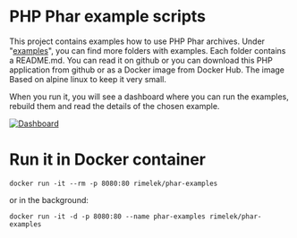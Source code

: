 # PHP Phar example scripts

This project contains examples how to use PHP Phar archives. Under "[examples](examples)", 
you can find more folders with examples. Each folder contains a README.md. 
You can read it on github or you can download this PHP application from github
or as a Docker image from Docker Hub. The image Based on alpine linux to keep it 
very small.

When you run it, you will see a dashboard where you can run the examples, 
rebuild them and read the details of the chosen example.

[![Dashboard](https://raw.githubusercontent.com/rimelek/phar-examples/master/dashboard.jpg)](https://github.com/rimelek/phar-examples/blob/master/dashboard.jpg)

# Run it in Docker container

```
docker run -it --rm -p 8080:80 rimelek/phar-examples
```

or in the background:

```
docker run -it -d -p 8080:80 --name phar-examples rimelek/phar-examples
```
